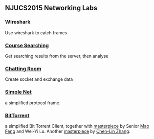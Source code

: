 ## NJUCS2015 Networking Labs

### Wireshark
Use wireshark to catch frames

### [Course Searching](./lab2)
Get searching results from the server, then analyse

### [Chatting Room](./lab3)
Create socket and exchange data

### [Simple Net](./SimpleNet)
a simplified protocol frame.

### [BitTorrent](./BitTorrent)
a simplified Bit Torrent Client, together with [masterpiece](./BitTorrentFengMao) by Senior [Mao Feng](https://github.com/dsknight) and Wei-Yi Lu. Another [masterpiece](./BitTorrentZCL) by [Chen-Lin Zhang](https://github.com/tzzcl).